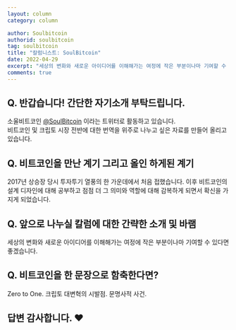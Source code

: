 ```yaml
---
layout: column
category: column

author: Soulbitcoin
authorid: soulbitcoin
tag: soulbitcoin
title: "칼럼니스트: SoulBitcoin"
date: 2022-04-29
excerpt: "세상의 변화와 새로운 아이디어를 이해해가는 여정에 작은 부분이나마 기여할 수 있다면 좋겠습니다."
comments: true
---
```


## Q. 반갑습니다! 간단한 자기소개 부탁드립니다.

소울비트코인 [@SoulBitcoin](https://twitter.com/soulbitcoin) 이라는 트위터로 활동하고 있습니다.<br>
비트코인 및 크립토 시장 전반에 대한 번역을 위주로 나누고 싶은 자료를 만들어 올리고 있습니다.

## Q. 비트코인을 만난 계기 그리고 올인 하게된 계기
2017년 상승장 당시 투자투기 열풍의 한 가운데에서 처음 접했습니다. 이후 비트코인의 설계 디자인에 대해 공부하고 점점 더 그 의미와 역할에 대해 감복하게 되면서 확신을 가지게 되었습니다.


## Q. 앞으로 나누실 칼럼에 대한 간략한 소개 및 바램

세상의 변화와 새로운 아이디어를 이해해가는 여정에 작은 부분이나마 기여할 수 있다면 좋겠습니다.

## Q. 비트코인을 한 문장으로 함축한다면?

Zero to One. 크립토 대변혁의 시발점. 문명사적 사건.

## 답변 감사합니다. ♥️
